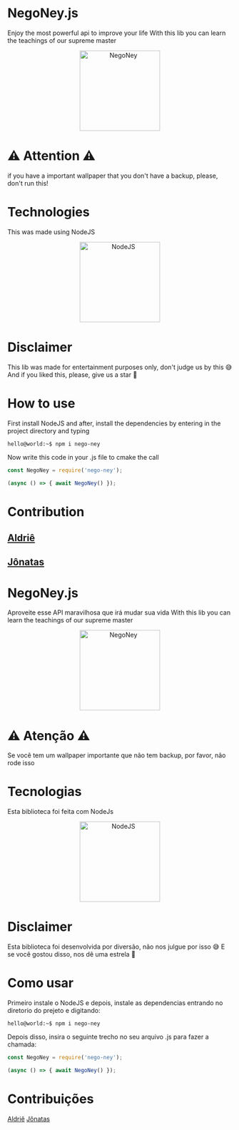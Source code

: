 # NegoNey.js
Enjoy the most powerful api to improve your life
With this lib you can learn the teachings of our supreme master

<p align="center">
  <img src="https://img.estadao.com.br/fotos/crop/1200x1200/resources/jpg/5/5/1553173579355.jpg" width="180" alt="NegoNey"/>
</p>

# ⚠️ Attention ⚠️
if you have a important wallpaper that you don't have a backup, please, don't run this!

# Technologies
This was made using NodeJS
<p align="center">
  <img src="https://i0.wp.com/codigosimples.net/wp-content/uploads/2017/03/nodejs.png?fit=500%2C500&ssl=1" width="180" alt="NodeJS"/>
</p>

# Disclaimer
This lib was made for entertainment purposes only, don't judge us by this 😅
And if you liked this, please, give us a star 🙂

# How to use
First install NodeJS and after, install the dependencies by entering in the project directory and typing
```console
hello@world:~$ npm i nego-ney
```
Now write this code in your .js file to cmake the call
```js
const NegoNey = require('nego-ney');

(async () => { await NegoNey() });
```

# Contribution
## [Aldriê](https://github.com/Aldrie)
## [Jônatas](https://github.com/JonatasFernandesPimenta)


# NegoNey.js
Aproveite esse API maravilhosa que irá mudar sua vida
With this lib you can learn the teachings of our supreme master

<p align="center">
  <img src="https://img.estadao.com.br/fotos/crop/1200x1200/resources/jpg/5/5/1553173579355.jpg" width="180" alt="NegoNey"/>
</p>

# ⚠️ Atenção ⚠️
Se você tem um wallpaper importante que não tem backup, por favor, não rode isso

# Tecnologias
Esta biblioteca foi feita com NodeJs
<p align="center">
  <img src="https://i0.wp.com/codigosimples.net/wp-content/uploads/2017/03/nodejs.png?fit=500%2C500&ssl=1" width="180" alt="NodeJS"/>
</p>

# Disclaimer
Esta biblioteca foi desenvolvida por diversão, não nos julgue por isso 😅
E se você gostou disso, nos dê uma estrela 🙂

# Como usar
Primeiro instale o NodeJS e depois, instale as dependencias entrando no diretorio do prejeto e digitando:
```console
hello@world:~$ npm i nego-ney
```
Depois disso, insira o seguinte trecho no seu arquivo .js para fazer a chamada:
```js
const NegoNey = require('nego-ney');

(async () => { await NegoNey() });
```

# Contribuições
[Aldriê](https://github.com/Aldrie)
[Jônatas](https://github.com/JonatasFernandesPimenta)

